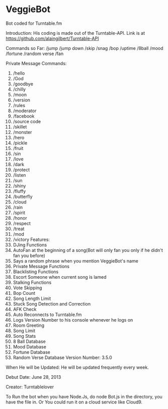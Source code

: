 VeggieBot
=========

Bot coded for Turntable.fm

Introduction: His coding is made out of the Turntable-API. Link is at https://github.com/alaingilbert/Turntable-API

Commands so Far:
/jump
/jump down
/skip
/snag
/bop
/uptime
/8ball
/mood
/fortune
/random verse
/fan

Private Message Commands:
1. /hello
2. /God
3. /goodbye
4. /chilly
5. /moon
6. /version
7. /rules
8. /moderator
9. /facebook
10. /source code
11. /skillet
12. /monster
13. /hero
14. /pickle
15. /fruit
16. /sin
17. /love
18. /dark
19. /protect
20. /listen
21. /sun
22. /shiny
23. /fluffy
24. /butterfly
25. /cloud
26. /rain
27. /spirit
28. /honor
29. /respect
30. /treat
31. /mod
32. /victory
Features:
1. DJing Functions
2. AutoFan at the beginning of a song(Bot will only fan you only if he didn't fan you before)
3. Says a random phrase when you mention VeggieBot's name
4. Private Message Functions
5. Blacklisting Functions
6. Escort Someone when current song is lamed
7. Stalking Functions
8. Vote Skipping
9. Bop Count
10. Song Length Limit
11. Stuck Song Detection and Correction
12. AFK Check
13. Auto Reconnects to Turntable.fm
14. Logs Version Number to his console whenever he logs on
15. Room Greeting
16. Song Limit
17. Song Stats
18. 8 Ball Database
19. Mood Database
20. Fortune Database
21. Random Verse Database
Version Number: 3.5.0

When He will be Updated: He will be updated frequently every week. 
 
Debut Date: June 28, 2013
 
Creator: Turntablelover

To Run the bot when you have Node.Js, do node Bot.js in the directory, you have the file in.
Or You could run it on a cloud service like Cloud9. 
